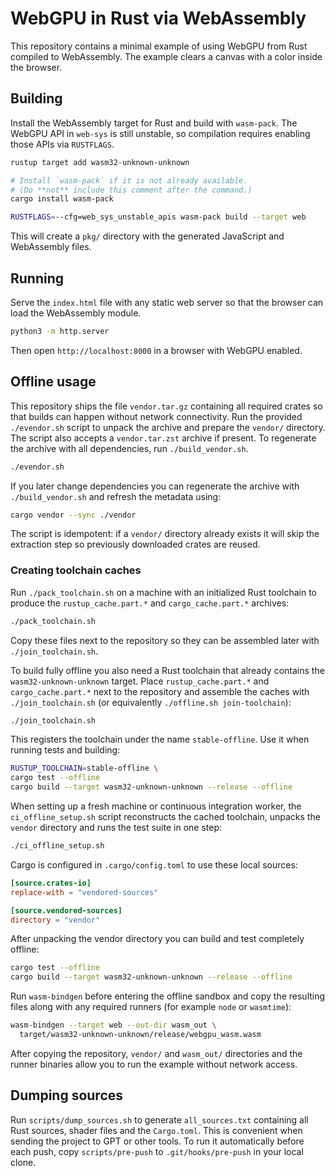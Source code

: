 # WebGPU in Rust via WebAssembly

This repository contains a minimal example of using WebGPU from Rust
compiled to WebAssembly. The example clears a canvas with a color
inside the browser.

## Building

Install the WebAssembly target for Rust and build with `wasm-pack`.
The WebGPU API in `web-sys` is still unstable, so compilation requires
enabling those APIs via `RUSTFLAGS`.

```bash
rustup target add wasm32-unknown-unknown

# Install `wasm-pack` if it is not already available.
# (Do **not** include this comment after the command.)
cargo install wasm-pack

RUSTFLAGS=--cfg=web_sys_unstable_apis wasm-pack build --target web
```

This will create a `pkg/` directory with the generated JavaScript and
WebAssembly files.

## Running

Serve the `index.html` file with any static web server so that the
browser can load the WebAssembly module.

```bash
python3 -m http.server
```

Then open `http://localhost:8000` in a browser with WebGPU enabled.

## Offline usage

This repository ships the file `vendor.tar.gz` containing all required
crates so that builds can happen without network connectivity. Run the
provided `./evendor.sh` script to unpack the archive and prepare the
`vendor/` directory. The script also accepts a `vendor.tar.zst` archive
if present. To regenerate the archive with all dependencies, run
`./build_vendor.sh`.

```bash
./evendor.sh
```

If you later change dependencies you can regenerate the archive with
`./build_vendor.sh` and refresh the metadata using:

```bash
cargo vendor --sync ./vendor
```

The script is idempotent: if a `vendor/` directory already exists it will skip
the extraction step so previously downloaded crates are reused.

### Creating toolchain caches

Run `./pack_toolchain.sh` on a machine with an initialized Rust toolchain to
produce the `rustup_cache.part.*` and `cargo_cache.part.*` archives:

```bash
./pack_toolchain.sh
```

Copy these files next to the repository so they can be assembled later with
`./join_toolchain.sh`.

To build fully offline you also need a Rust toolchain that already contains
the `wasm32-unknown-unknown` target. Place `rustup_cache.part.*` and
`cargo_cache.part.*` next to the repository and assemble the caches with
`./join_toolchain.sh` (or equivalently `./offline.sh join-toolchain`):

```bash
./join_toolchain.sh
```

This registers the toolchain under the name `stable-offline`. Use it when
running tests and building:

```bash
RUSTUP_TOOLCHAIN=stable-offline \
cargo test --offline
cargo build --target wasm32-unknown-unknown --release --offline
```

When setting up a fresh machine or continuous integration worker, the
`ci_offline_setup.sh` script reconstructs the cached toolchain, unpacks the
`vendor` directory and runs the test suite in one step:

```bash
./ci_offline_setup.sh
```

Cargo is configured in `.cargo/config.toml` to use these local sources:

```toml
[source.crates-io]
replace-with = "vendored-sources"

[source.vendored-sources]
directory = "vendor"
```

After unpacking the vendor directory you can build and test completely
offline:

```bash
cargo test --offline
cargo build --target wasm32-unknown-unknown --release --offline
```

Run `wasm-bindgen` before entering the offline sandbox and copy the resulting
files along with any required runners (for example `node` or `wasmtime`):

```bash
wasm-bindgen --target web --out-dir wasm_out \
  target/wasm32-unknown-unknown/release/webgpu_wasm.wasm
```

After copying the repository, `vendor/` and `wasm_out/` directories and the
runner binaries allow you to run the example without network access.


## Dumping sources

Run `scripts/dump_sources.sh` to generate `all_sources.txt` containing all Rust
sources, shader files and the `Cargo.toml`. This is convenient when sending the
project to GPT or other tools. To run it automatically before each push, copy
`scripts/pre-push` to `.git/hooks/pre-push` in your local clone.

